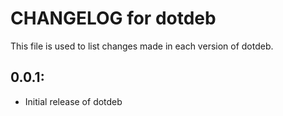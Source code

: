 # CHANGELOG for dotdeb

This file is used to list changes made in each version of dotdeb.

## 0.0.1:

* Initial release of dotdeb